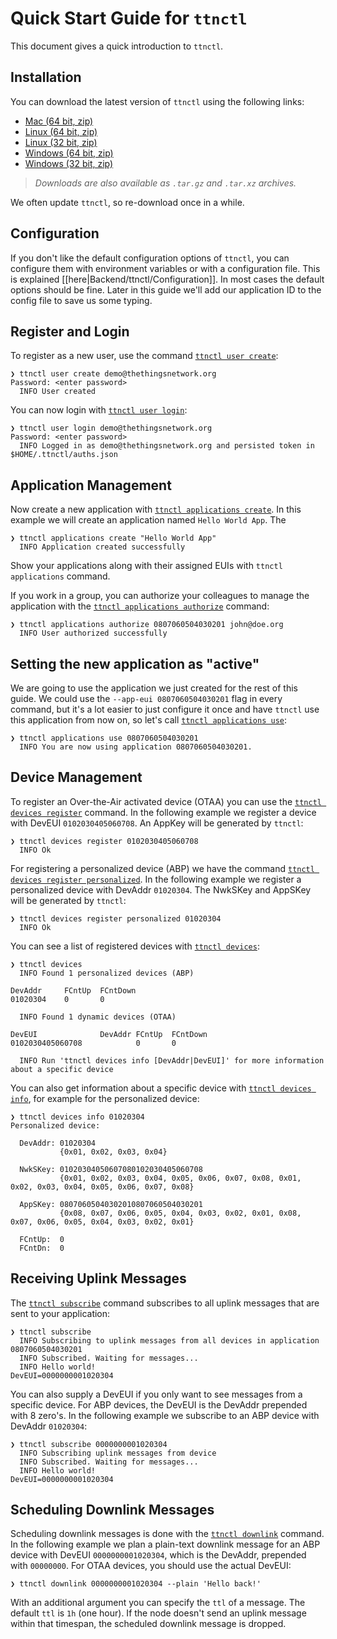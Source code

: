 # Quick Start Guide for `ttnctl`

This document gives a quick introduction to `ttnctl`.

## Installation

You can download the latest version of `ttnctl` using the following links:

* [Mac (64 bit, zip)](https://ttnreleases.blob.core.windows.net/release/src/github.com/TheThingsNetwork/ttn/release/branch/develop/ttnctl-darwin-amd64.zip)
* [Linux (64 bit, zip)](https://ttnreleases.blob.core.windows.net/release/src/github.com/TheThingsNetwork/ttn/release/branch/develop/ttnctl-linux-amd64.zip)
* [Linux (32 bit, zip)](https://ttnreleases.blob.core.windows.net/release/src/github.com/TheThingsNetwork/ttn/release/branch/develop/ttnctl-linux-386.zip)
* [Windows (64 bit, zip)](https://ttnreleases.blob.core.windows.net/release/src/github.com/TheThingsNetwork/ttn/release/branch/develop/ttnctl-windows-amd64.zip)
* [Windows (32 bit, zip)](https://ttnreleases.blob.core.windows.net/release/src/github.com/TheThingsNetwork/ttn/release/branch/develop/ttnctl-windows-386.zip)

> _Downloads are also available as `.tar.gz` and `.tar.xz` archives._

We often update `ttnctl`, so re-download once in a while.

## Configuration

If you don't like the default configuration options of `ttnctl`, you can configure them with environment variables or with a configuration file. This is explained [[here|Backend/ttnctl/Configuration]]. In most cases the default options should be fine. Later in this guide we'll add our application ID to the config file to save us some typing.

## Register and Login

To register as a new user, use the command [`ttnctl user create`](ttnctl_user_create):

```
❯ ttnctl user create demo@thethingsnetwork.org
Password: <enter password>
  INFO User created
```

You can now login with [`ttnctl user login`](ttnctl_user_login):

```
❯ ttnctl user login demo@thethingsnetwork.org
Password: <enter password>
  INFO Logged in as demo@thethingsnetwork.org and persisted token in $HOME/.ttnctl/auths.json
```

## Application Management

Now create a new application with [`ttnctl applications create`](ttnctl_applications_create). In this example we will create an application named `Hello World App`. The

```
❯ ttnctl applications create "Hello World App"
  INFO Application created successfully
```

Show your applications along with their assigned EUIs with `ttnctl applications` command.

If you work in a group, you can authorize your colleagues to manage the application with the [`ttnctl applications authorize`](ttnctl_applications_authorize) command:

```
❯ ttnctl applications authorize 0807060504030201 john@doe.org
  INFO User authorized successfully
```

## Setting the new application as "active"

We are going to use the application we just created for the rest of this guide. We could use the `--app-eui 0807060504030201` flag in every command, but it's a lot easier to just configure it once and have `ttnctl` use this application from now on, so let's call [`ttnctl applications use`](ttnctl_applications_use):

```
❯ ttnctl applications use 0807060504030201
  INFO You are now using application 0807060504030201.
```

## Device Management

To register an Over-the-Air activated device (OTAA) you can use the [`ttnctl devices register`](ttnctl_devices_register) command. In the following example we register a device with DevEUI `0102030405060708`. An AppKey will be generated by `ttnctl`:

```
❯ ttnctl devices register 0102030405060708
  INFO Ok
```

For registering a personalized device (ABP) we have the command [`ttnctl devices register personalized`](ttnctl_devices_register_personalized). In the following example we register a personalized device with DevAddr `01020304`. The NwkSKey and AppSKey will be generated by `ttnctl`:

```
❯ ttnctl devices register personalized 01020304
  INFO Ok
```

You can see a list of registered devices with [`ttnctl devices`](ttnctl_devices):

```
❯ ttnctl devices
  INFO Found 1 personalized devices (ABP)

DevAddr 	FCntUp	FCntDown
01020304	0     	0

  INFO Found 1 dynamic devices (OTAA)

DevEUI          	DevAddr	FCntUp	FCntDown
0102030405060708	       	0     	0

  INFO Run 'ttnctl devices info [DevAddr|DevEUI]' for more information about a specific device
```

You can also get information about a specific device with [`ttnctl devices info`](ttnctl_devices_info), for example for the personalized device:

```
❯ ttnctl devices info 01020304
Personalized device:

  DevAddr: 01020304
           {0x01, 0x02, 0x03, 0x04}

  NwkSKey: 01020304050607080102030405060708
           {0x01, 0x02, 0x03, 0x04, 0x05, 0x06, 0x07, 0x08, 0x01, 0x02, 0x03, 0x04, 0x05, 0x06, 0x07, 0x08}

  AppSKey: 08070605040302010807060504030201
           {0x08, 0x07, 0x06, 0x05, 0x04, 0x03, 0x02, 0x01, 0x08, 0x07, 0x06, 0x05, 0x04, 0x03, 0x02, 0x01}

  FCntUp:  0
  FCntDn:  0
```

## Receiving Uplink Messages

The [`ttnctl subscribe`](ttnctl_subscribe) command subscribes to all uplink messages that are sent to your application:

```
❯ ttnctl subscribe
  INFO Subscribing to uplink messages from all devices in application 0807060504030201
  INFO Subscribed. Waiting for messages...
  INFO Hello world!                             DevEUI=0000000001020304
```

You can also supply a DevEUI if you only want to see messages from a specific device. For ABP devices, the DevEUI is the DevAddr prepended with 8 zero's. In the following example we subscribe to an ABP device with DevAddr `01020304`:

```
❯ ttnctl subscribe 0000000001020304
  INFO Subscribing uplink messages from device
  INFO Subscribed. Waiting for messages...
  INFO Hello world!                             DevEUI=0000000001020304
```

## Scheduling Downlink Messages

Scheduling downlink messages is done with the [`ttnctl downlink`](ttnctl_downlink) command. In the following example we plan a plain-text downlink message for an ABP device with DevEUI `0000000001020304`, which is the DevAddr, prepended with `00000000`. For OTAA devices, you should use the actual DevEUI:

```
❯ ttnctl downlink 0000000001020304 --plain 'Hello back!'
```

With an additional argument you can specify the `ttl` of a message. The default `ttl` is `1h` (one hour). If the node doesn't send an uplink message within that timespan, the scheduled downlink message is dropped.
